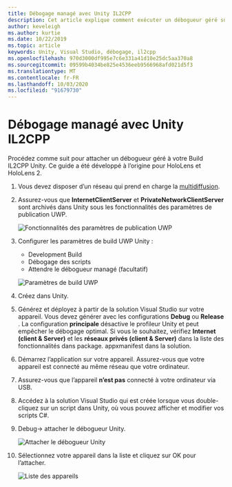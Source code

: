 ```yaml
---
title: Débogage managé avec Unity IL2CPP
description: Cet article explique comment exécuter un débogueur géré sur votre projet UWP IL2CPP Unity.
author: keveleigh
ms.author: kurtie
ms.date: 10/22/2019
ms.topic: article
keywords: Unity, Visual Studio, débogage, il2cpp
ms.openlocfilehash: 970d3000df995e7c6e331a41d10e25dc5aa370a8
ms.sourcegitcommit: 09599b4034be825e4536eeb9566968afd021d5f3
ms.translationtype: MT
ms.contentlocale: fr-FR
ms.lasthandoff: 10/03/2020
ms.locfileid: "91679730"
---
```

# <a name="managed-debugging-with-unity-il2cpp"></a>Débogage managé avec Unity IL2CPP

Procédez comme suit pour attacher un débogueur géré à votre Build IL2CPP Unity. Ce guide a été développé à l’origine pour HoloLens et HoloLens 2.

1. Vous devez disposer d’un réseau qui prend en charge la [multidiffusion](https://en.wikipedia.org/wiki/Multicast).
1. Assurez-vous que **InternetClientServer** et **PrivateNetworkClientServer** sont archivés dans Unity sous les fonctionnalités des paramètres de publication UWP.

    ![Fonctionnalités des paramètres de publication UWP](images/il2cpp-debugging-capabilities.png)

1. Configurer les paramètres de build UWP Unity :
    - Development Build
    - Débogage des scripts
    - Attendre le débogueur managé (facultatif)

    ![Paramètres de build UWP](images/il2cpp-debugging-build.png)

1. Créez dans Unity.
1. Générez et déployez à partir de la solution Visual Studio sur votre appareil. Vous devez générer avec les configurations **Debug** ou **Release** . La configuration **principale** désactive le profileur Unity et peut empêcher le débogage optimal. Si vous le souhaitez, vérifiez **Internet (client & Server)** et les **réseaux privés (client & Server)** dans la liste des fonctionnalités dans package. appxmanifest dans la solution.
1. Démarrez l’application sur votre appareil. Assurez-vous que votre appareil est connecté au même réseau que votre ordinateur.
1. Assurez-vous que l’appareil **n’est pas** connecté à votre ordinateur via USB.
1. Accédez à la solution Visual Studio qui est créée lorsque vous double-cliquez sur un script dans Unity, où vous pouvez afficher et modifier vos scripts C#.
1. Debug-> attacher le débogueur Unity.

    ![Attacher le débogueur Unity](images/il2cpp-debugging-attach.png)

1. Sélectionnez votre appareil dans la liste et cliquez sur OK pour l’attacher.

    ![Liste des appareils](images/il2cpp-debugging-machines.png)
